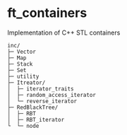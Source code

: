 # ft_containers

Implementation of C++ STL containers

    inc/
    ├─ Vector
    ├─ Map
    ├─ Stack
    ├─ Set
    ├─ utility
    ├─ Itreator/
    │  ├─ iterator_traits
    │  ├─ random_access_iterator
    │  └─ reverse_iterator
    ├─ RedBlackTree/
    │  ├─ RBT
    │  ├─ RBT_iterator
    └  └─ node

